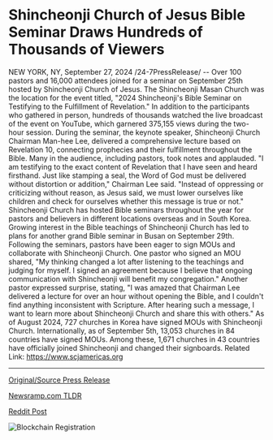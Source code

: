 # Shincheonji Church of Jesus Bible Seminar Draws Hundreds of Thousands of Viewers

NEW YORK, NY, September 27, 2024 /24-7PressRelease/ -- Over 100 pastors and 16,000 attendees joined for a seminar on September 25th hosted by Shincheonji Church of Jesus. The Shincheonji Masan Church was the location for the event titled, "2024 Shincheonji's Bible Seminar on Testifying to the Fulfillment of Revelation."   In addition to the participants who gathered in person, hundreds of thousands watched the live broadcast of the event on YouTube, which garnered 375,155 views during the two-hour session. During the seminar, the keynote speaker, Shincheonji Church Chairman Man-hee Lee, delivered a comprehensive lecture based on Revelation 10, connecting prophecies and their fulfillment throughout the Bible. Many in the audience, including pastors, took notes and applauded.  "I am testifying to the exact content of Revelation that I have seen and heard firsthand. Just like stamping a seal, the Word of God must be delivered without distortion or addition," Chairman Lee said. "Instead of oppressing or criticizing without reason, as Jesus said, we must lower ourselves like children and check for ourselves whether this message is true or not."  Shincheonji Church has hosted Bible seminars throughout the year for pastors and believers in different locations overseas and in South Korea. Growing interest in the Bible teachings of Shincheonji Church has led to plans for another grand Bible seminar in Busan on September 29th.  Following the seminars, pastors have been eager to sign MOUs and collaborate with Shincheonji Church. One pastor who signed an MOU shared, "My thinking changed a lot after listening to the teachings and judging for myself. I signed an agreement because I believe that ongoing communication with Shincheonji will benefit my congregation."  Another pastor expressed surprise, stating, "I was amazed that Chairman Lee delivered a lecture for over an hour without opening the Bible, and I couldn't find anything inconsistent with Scripture. After hearing such a message, I want to learn more about Shincheonji Church and share this with others."  As of August 2024, 727 churches in Korea have signed MOUs with Shincheonji Church. Internationally, as of September 5th, 13,053 churches in 84 countries have signed MOUs. Among these, 1,671 churches in 43 countries have officially joined Shincheonji and changed their signboards.  Related Link: https://www.scjamericas.org 

---

[Original/Source Press Release](https://www.24-7pressrelease.com/press-release/514754/shincheonji-church-of-jesus-bible-seminar-draws-hundreds-of-thousands-of-viewers)
                    

[Newsramp.com TLDR](None) 



[Reddit Post](https://www.reddit.com/r/newsramp/comments/1fqi3q6/shincheonji_church_hosts_seminar_on_fulfillment/) 



![Blockchain Registration](https://cdn.newsramp.app/24-7PressRelease/qrcode/249/27/bestOxlx.webp)